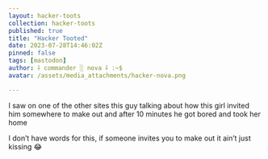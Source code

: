 ```yaml
---
layout: hacker-toots
collection: hacker-toots
published: true
title: "Hacker Tooted"
date: 2023-07-28T14:46:02Z
pinned: false
tags: [mastodon]
author: ⸸ commander ░ nova ⸸ :~$
avatar: /assets/media_attachments/hacker-nova.png

---
```


<p>I saw on one of the other sites this guy talking about how this girl invited him somewhere to make out and after 10 minutes he got bored and took her home</p><p>I don’t have words for this, if someone invites you to make out it ain’t just kissing  😂</p>



